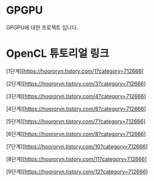# GPGPU
GPGPU에 대한 프로젝트 입니다.

# OpenCL 튜토리얼 링크
[1단계][https://hoororyn.tistory.com/1?category=712666]

[2단계][https://hoororyn.tistory.com/3?category=712666]

[3단계][https://hoororyn.tistory.com/4?category=712666]

[4단계][https://hoororyn.tistory.com/6?category=712666]

[5단계][https://hoororyn.tistory.com/7?category=712666]

[6단계][https://hoororyn.tistory.com/8?category=712666]

[7단계][https://hoororyn.tistory.com/10?category=712666]

[8단계][https://hoororyn.tistory.com/11?category=712666]

[9단계][https://hoororyn.tistory.com/12?category=712666]

